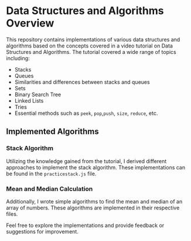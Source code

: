 
# Data Structures and Algorithms Overview

This repository contains implementations of various data structures and algorithms based on the concepts covered in a video tutorial on Data Structures and Algorithms. The tutorial covered a wide range of topics including:

- Stacks
- Queues
- Similarities and differences between stacks and queues
- Sets
- Binary Search Tree
- Linked Lists
- Tries
- Essential methods such as `peek`, `pop`,`push`, `size`, `reduce`, etc.

## Implemented Algorithms

### Stack Algorithm

Utilizing the knowledge gained from the tutorial, I derived different approaches to implement the stack algorithm. These implementations can be found in the `practicestack.js` file.

### Mean and Median Calculation

Additionally, I wrote simple algorithms to find the mean and median of an array of numbers. These algorithms are implemented in their respective files.

Feel free to explore the implementations and provide feedback or suggestions for improvement.
